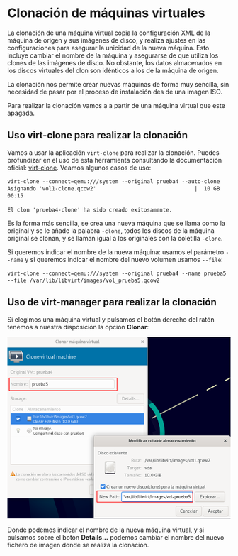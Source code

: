 # Clonación de máquinas virtuales

La clonación de una máquina virtual copia la configuración XML de la máquina de origen y sus imágenes de disco, y realiza ajustes en las configuraciones para asegurar la unicidad de la nueva máquina. Esto incluye cambiar el nombre de la máquina y asegurarse de que utiliza los clones de las imágenes de disco. No obstante, los datos almacenados en los discos virtuales del clon son idénticos a los de la máquina de origen. 

La clonación nos permite crear nuevas máquinas de forma muy sencilla, sin necesidad de pasar por el proceso de instalación des de una imagen ISO.

Para realizar la clonación vamos a a partir de una máquina virtual que este apagada.

## Uso virt-clone para realizar la clonación

Vamos a usar la aplicación `virt-clone` para realizar la clonación. Puedes profundizar en el uso de esta herramienta consultando la documentación oficial: [virt-clone](https://linux.die.net/man/1/virt-clone). Veamos algunos casos de uso:

```
virt-clone --connect=qemu:///system --original prueba4 --auto-clone
Asignando 'vol1-clone.qcow2'                               |  10 GB  00:15     

El clon 'prueba4-clone' ha sido creado exitosamente.
```

Es la forma más sencilla, se crea una nueva máquina que se llama como la original y se le añade la palabra `-clone`, todos los discos de la máquina original se clonan, y se llaman igual a los originales con la coletilla `-clone`.

Si queremos indicar el nombre de la nueva máquina: usamos el parámetro `--name` y si queremos indicar el nombre del nuevo volumen usamos `--file`:

```
virt-clone --connect=qemu:///system --original prueba4 --name prueba5 --file /var/lib/libvirt/images/vol_prueba5.qcow2
```
## Uso de virt-manager para realizar la clonación

Si elegimos una máquina virtual y pulsamos el botón derecho del ratón tenemos a nuestra disposición la opción **Clonar**:

![volumen](img/clonacion1.png)

Donde podemos indicar el nombre de la nueva máquina virtual, y si pulsamos sobre el botón **Details...** podemos cambiar el nombre del nuevo fichero de imagen donde se realiza la clonación.


